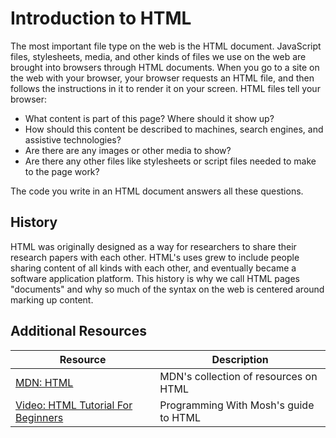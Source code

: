 # Introduction to HTML

The most important file type on the web is the HTML document. JavaScript files, stylesheets, media, and other kinds of files we use on the web are brought into browsers through HTML documents. When you go to a site on the web with your browser, your browser requests an HTML file, and then follows the instructions in it to render it on your screen. HTML files tell your browser:

* What content is part of this page? Where should it show up?
* How should this content be described to machines, search engines, and assistive technologies?
* Are there are any images or other media to show?
* Are there any other files like stylesheets or script files needed to make to the page work?

The code you write in an HTML document answers all these questions.

## History

HTML was originally designed as a way for researchers to share their research papers with each other. HTML's uses grew to include people sharing content of all kinds with each other, and eventually became a software application platform. This history is why we call HTML pages "documents" and why so much of the syntax on the web is centered around marking up content.

## Additional Resources

| Resource | Description |
| --- | --- |
| [MDN: HTML](https://developer.mozilla.org/en-US/docs/Web/HTML) | MDN's collection of resources on HTML |
| [Video: HTML Tutorial For Beginners](https://www.youtube.com/watch?v=qz0aGYrrlhU) | Programming With Mosh's guide to HTML |
